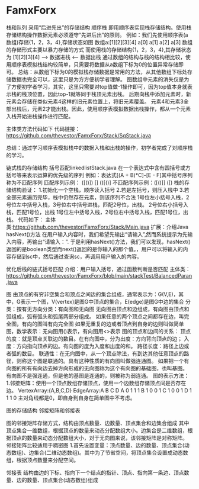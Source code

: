 # FamxForx
栈和队列
采用“后进先出”的存储结构
顺序栈
即用顺序表实现栈存储结构。使用栈存储结构操作数据元素必须遵守“先进后出”的原则。
例如：我们先使用顺序表(a数组)存储{1，2，3，4},存储状态如图
数组a:[1][2][3][4]
    a[0] a[1] a[2] a[3]
数组的存储形式主要以暴力存储的方式
而使用栈的存储结构{1，2，3，4},其存储状态为
[1][2][3][4] ——> 数据进栈
             <-- 数据出栈
通过数组的结构与栈的结构相比较，使用顺序表模拟栈结构较简单，只需要将数据从a数组下标为0的位置异常存储即可。
总结：从数组下标为0的模拟栈存储数据是常用的方法，从其他数组下标处存储数据也完全可以，这里只是为方方便初学者理解。
图数组中元素的消失仅是为了方便初学者学习，其实，这里只需要对top值做-1操作即可，因为top值本身就表示栈的栈顶位置，因此top-1就等同于栈顶元素出栈。
后期向栈中添加元素时，新元素会存储在类似元素4这样的旧元素位置上，将旧元素覆盖。
元素4和元素3全部出栈后，元素2才能出栈。因此，使用顺序表模拟数据出栈操作，都从一个元素入栈开始进栈操作进行匹配。

主体类方法代码如下
代码链接：https://github.com/thevestor/FamxForx/Stack/SqStack.java

总结：通过学习顺序表模拟栈中的数据入栈和出栈的操作，初学者完成了对顺序栈的学习。


链式栈的存储结构
括号匹配linkedlistStack.java
在一个表达式中含有圆括号或方括号等来表示运算的优先级的序列
例如：表达式[(A + B)*C]-[E - F]其中括号序列称为不匹配序列
匹配序列示例： ([()]) [][]() ()[()]
不匹配序列示例：([()]] ([)
栈的存储结构验证：
1.初始化一个空栈，顺序读入括号
2.若是左括号，则压入栈中
3.若全部元素遍历完毕，栈中仍然存在元素，则该序列不合法
1号位左小括号入栈，2号位左中括号入栈，3号位右中括号进栈，匹配2号位，出栈。
2号位右小括号入栈，匹配1号位，出栈
1号位左中括号入栈，2号位右中括号入栈，匹配1号位，出栈。
代码如下：
主体类:https://github.com/thevestor/FamxForx/Stack/Main.java
扩展：介绍Java hasNext()方法
在用户输入内容时，我们希望先输出“请输入”,然而系统提示为先输入内容，再输出“请输入：”.
于是利用hasNext()方法，我们可以发现，hasNext()返回的是boolean类型而next()返回的是你输入的那个值。，用户可以将输入的内容存储到sc中，然后通过查询sc，再调用用户输入的内容。

优化后栈的链式括号匹配
介绍：用户输入括号，通过函数判断是否匹配
主体类：https://github.com/thevestor/FamxForx/blob/main/stackTest/BalancedParan.java

图
由顶点的有穷非空集合和顶点之间边的集合组成，通常表示为：G(V,E)，其中，G表示一个图，V(vertex)是图G中顶点的集合，E(edge)是图G中边的集合
分类：按有无方向分类：有向图和无向图
无向图由顶点和边组成，有向图由顶点和弧组成，弧有弧头和弧尾两部分组成。
如果任意的两个顶点之间都存在边，叫完全图，有向的图叫有向完全图
如果无重复的边或者顶点到自身的边则叫做简单图，数学表示：无向图用()表示，有向图用<>表示
图的顶点和边间的关系：
顶点的度：就是顶点关联边的数目。在有向图中，分为出度：方向背向顶点的边；
入度：方向指向顶点的边。有向图的度为入度和出度的和。
路径长度：路径上边或者弧的数目。
联通性：在无向图中，从一个顶点除法，有到达其他任意顶点的路径，则称这个图是联通的。具有这种性质的有向图叫做强连通图。
如果把一个有向图的所有有向边去掉方向形成的无向图称为这个有向图的基础图，也叫基图。
有向图不是强连通，但是他的基图是连通的，则被称为弱连通。
图的表示方法：
1.邻接矩阵：使用一个顶点数组存储顶点，使用一个边数组存储顶点间是否存在边。
VertexArray:{A,B,C,D}
EdgeArray:A B C D
        A 0 1 1 1
        B 1 0 0 1
        C 1 0 0 1
        D 1 1 1 0
主对角线都是0，即自身到自身在简单图中不考虑。
        

图的存储结构
邻接矩阵和邻接表

图的邻接矩阵存储方式，结构由顶点数量、边数量、顶点集合和边集合组成
其中顶点集合一维数组，根据顶点的数量来动态分配数组大小。边集合是二维数组，根据顶点的数量来动态分配数组大小，对于无向图来说，该邻接矩阵是对称矩阵。
邻接矩阵比较适用于稠密图
1.首先设置变量：顶点数量、边的数量、顶点集合(动态数组)、边集合(二维动态数组)。其中为了节省空间，将顶点集合设置成动态数组，根据顶点数量来分配空间。

邻接表
结构由边的下标、指向下一个结点的指针、顶点、指向第一条边、顶点数量、边的数量、顶点集合(动态数组)组成


